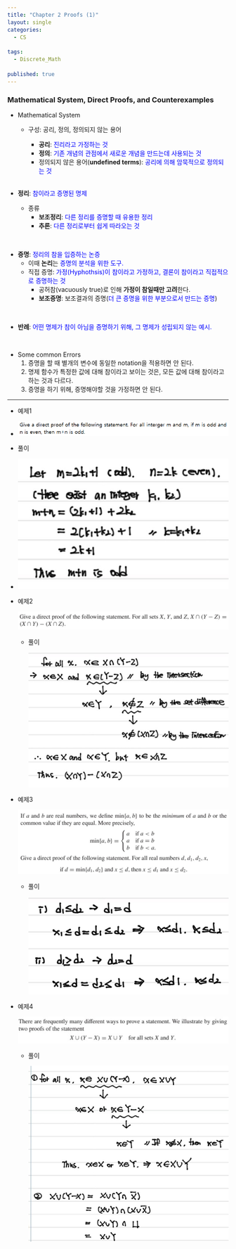 ```yaml
---
title: "Chapter 2 Proofs (1)"
layout: single
categories:
  - CS

tags:
  - Discrete_Math

published: true
---
```


### Mathematical System, Direct Proofs, and Counterexamples

- Mathematical System

  - 구성: 공리, 정의, 정의되지 않는 용어

    - **공리**: <span style = "color:blue">진리라고 가정하는 것</span>
    - **정의**: <span style = "color:blue">기존 개념의 관점에서 새로운 개념을 만드는데 사용되는 것</span>
    - 정의되지 않은 용어(**undefined terms**): <span style = "color:blue">공리에 의해 암묵적으로 정의되는 것</span>

    <br>

- **정리**: <span style = "color:blue">참이라고 증명된 명제</span>

  - 종류
    - **보조정리**: <span style = "color:blue">다른 정리를 증명할 때 유용한 정리</span>
    - **추론**: <span style = "color:blue">다른 정리로부터 쉽게 따라오는 것 </span>

<br>

- **증명**: <span style = "color:blue">정리의 참을 입증하는 논증</span>
  - 이때 **논리**는 <span style = "color:blue">증명의 분석을 위한 도구.</span>
  - 직접 증명: <span style = "color:blue">가정(Hyphothsis)이 참이라고 가정하고, 결론이 참이라고 직접적으로 증명하는 것</span>
    - 공허참(vacuously true)로 인해 **가정이 참일때만 고려**한다.
    - **보조증명**: 보조결과의 증명(<span style = "color:blue">더 큰 증명을 위한 부분으로서 만드는 증명</span>)

<br>

- **반례**: <span style = "color:blue">어떤 명제가 참이 아님을 증명하기 위해, 그 명제가 성립되지 않는 예시.</span>

<br>

- Some common Errors
  1. 증명을 할 때 별개의 변수에 동일한 notation을 적용하면 안 된다.
  2. 명제 함수가 특정한 값에 대해 참이라고 보이는 것은, 모든 값에 대해 참이라고 하는 것과 다르다.
  3. 증명을 하기 위해, 증명해야할 것을 가정하면 안 된다.

---

- 예제1 
- ![image-20221020151110238](/assets/images/2022-10-19-DM2-1/image-20221020151110238.png)
 - 풀이
  - ![image-20221020153337637](/assets/images/2022-10-19-DM2-1/image-20221020153337637.png)

- 예제2

  ![image-20221020153350844](/assets/images/2022-10-19-DM2-1/image-20221020153350844.png)

  - 풀이

    ![image-20221020153403247](/assets/images/2022-10-19-DM2-1/image-20221020153403247.png)

- 예제3

  ![image-20221020153411775](/assets/images/2022-10-19-DM2-1/image-20221020153411775.png)

  - 풀이

    ![image-20221020153428999](/assets/images/2022-10-19-DM2-1/image-20221020153428999.png)

- 예제4

  ![image-20221020153439269](/assets/images/2022-10-19-DM2-1/image-20221020153439269.png)

  - 풀이

    ![image-20221020153446016](/assets/images/2022-10-19-DM2-1/image-20221020153446016.png)
